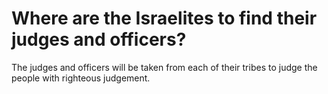 # Where are the Israelites to find their judges and officers?

The judges and officers will be taken from each of their tribes to judge the people with righteous judgement.

